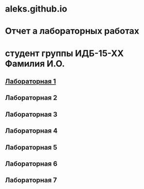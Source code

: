 # aleks.github.io


# Отчет а лабораторных работах
# студент группы ИДБ-15-ХХ Фамилия И.О.

## [Лабораторная 1](http://127.0.0.1:53271/idef0/index.html?id=3)

## Лабораторная 2 

## Лабораторная 3

## Лабораторная 4

## Лабораторная 5

## Лабораторная 6

## Лабораторная 7
